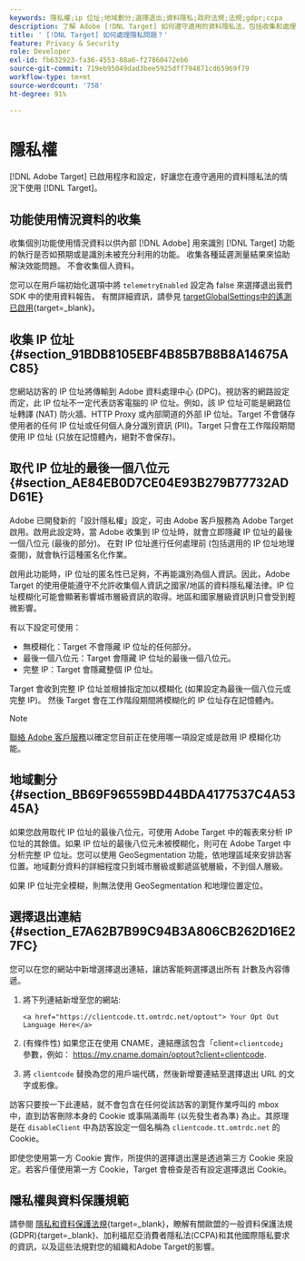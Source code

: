 ```yaml
---
keywords: 隱私權;ip 位址;地域劃分;選擇退出;資料隱私;政府法規;法規;gdpr;ccpa
description: 了解 Adobe [!DNL Target] 如何遵守適用的資料隱私法，包括收集和處理 IP 位址及選擇退出的說明。
title: ' [!DNL Target] 如何處理隱私問題？'
feature: Privacy & Security
role: Developer
exl-id: fb632923-fa36-4553-88a6-f27860472eb6
source-git-commit: 719eb95049dad3bee5925dff794871cd65969f79
workflow-type: tm+mt
source-wordcount: '758'
ht-degree: 91%

---
```


# 隱私權

[!DNL Adobe Target] 已啟用程序和設定，好讓您在遵守適用的資料隱私法的情況下使用 [!DNL Target]。

## 功能使用情況資料的收集

收集個別功能使用情況資料以供內部 [!DNL Adobe] 用來識別 [!DNL Target] 功能的執行是否如預期或是識別未被充分利用的功能。 收集各種延遲測量結果來協助解決效能問題。 不會收集個人資料。

您可以在用戶端初始化選項中將 `telemetryEnabled` 設定為 false 來選擇退出我們 SDK 中的使用資料報告。 有關詳細資訊，請參見 [targetGlobalSettings中的遙測已啟用](https://developer.adobe.com/target/implement/client-side/atjs/atjs-functions/targetglobalsettings/){target=_blank}。

## 收集 IP 位址 {#section_91BDB8105EBF4B85B7B8B8A14675AC85}

您網站訪客的 IP 位址將傳輸到 Adobe 資料處理中心 (DPC)。視訪客的網路設定而定，此 IP 位址不一定代表訪客電腦的 IP 位址。例如，該 IP 位址可能是網路位址轉譯 (NAT) 防火牆、HTTP Proxy 或內部閘道的外部 IP 位址。Target 不會儲存使用者的任何 IP 位址或任何個人身分識別資訊 (PII)。Target 只會在工作階段期間使用 IP 位址 (只放在記憶體內，絕對不會保存)。

## 取代 IP 位址的最後一個八位元 {#section_AE84EB0D7CE04E93B279B77732ADD61E}

Adobe 已開發新的「設計隱私權」設定，可由 Adobe 客戶服務為 Adobe Target 啟用。啟用此設定時，當 Adobe 收集到 IP 位址時，就會立即隱藏 IP 位址的最後一個八位元 (最後的部分)。 在對 IP 位址進行任何處理前 (包括選用的 IP 位址地理查閱)，就會執行這種匿名化作業。

啟用此功能時，IP 位址的匿名性已足夠，不再能識別為個人資訊。因此，Adobe Target 的使用便能遵守不允許收集個人資訊之國家/地區的資料隱私權法律。IP 位址模糊化可能會顯著影響城市層級資訊的取得。地區和國家層級資訊則只會受到輕微影響。

有以下設定可使用：

* 無模糊化：Target 不會隱藏 IP 位址的任何部分。
* 最後一個八位元：Target 會隱藏 IP 位址的最後一個八位元。
* 完整 IP：Target 會隱藏整個 IP 位址。

Target 會收到完整 IP 位址並根據指定加以模糊化 (如果設定為最後一個八位元或完整 IP)。 然後 Target 會在工作階段期間將模糊化的 IP 位址存在記憶體內。

>[!NOTE]
>
>[聯絡 Adobe 客戶服務](/help/main/cmp-resources-and-contact-information.md#reference_ACA3391A00EF467B87930A450050077C)以確定您目前正在使用哪一項設定或是啟用 IP 模糊化功能。

## 地域劃分 {#section_BB69F96559BD44BDA4177537C4A5345A}

如果您啟用取代 IP 位址的最後八位元，可使用 Adobe Target 中的報表來分析 IP 位址的其餘值。如果 IP 位址的最後八位元未被模糊化，則可在 Adobe Target 中分析完整 IP 位址。您可以使用 GeoSegmentation 功能，依地理區域來安排訪客位置。地域劃分資料的詳細程度只到城市層級或郵遞區號層級，不到個人層級。

如果 IP 位址完全模糊，則無法使用 GeoSegmentation 和地理位置定位。

## 選擇退出連結 {#section_E7A62B7B99C94B3A806CB262D16E27FC}

您可以在您的網站中新增選擇退出連結，讓訪客能夠選擇退出所有 計數及內容傳遞。

1. 將下列連結新增至您的網站:

   `<a href="https://clientcode.tt.omtrdc.net/optout"> Your Opt Out Language Here</a>`

1. (有條件性) 如果您正在使用 CNAME，連結應該包含「client=`clientcode`」參數，例如：
https://my.cname.domain/optout?client=clientcode.

1. 將 `clientcode` 替換為您的用戶端代碼，然後新增要連結至選擇退出 URL 的文字或影像。

訪客只要按一下此連結，就不會包含在任何從該訪客的瀏覽作業呼叫的 mbox 中，直到訪客刪除本身的 Cookie 或事隔滿兩年 (以先發生者為準) 為止。其原理是在 `disableClient` 中為訪客設定一個名稱為 `clientcode.tt.omtrdc.net` 的 Cookie。

即使您使用第一方 Cookie 實作，所提供的選擇退出還是透過第三方 Cookie 來設定。若客戶僅使用第一方 Cookie，Target 會檢查是否有設定選擇退出 Cookie。

## 隱私權與資料保護規範

請參閱 [隱私和資料保護法規](https://developer.adobe.com/target/before-implement/privacy/cmp-privacy-and-general-data-protection-regulation/){target=_blank}，瞭解有關歐盟的一般資料保護法規(GDPR){target=_blank}、加利福尼亞消費者隱私法(CCPA)和其他國際隱私要求的資訊，以及這些法規對您的組織和Adobe Target的影響。
